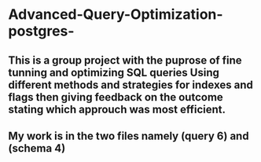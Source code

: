 # Advanced-Query-Optimization-postgres-

## This is a group project with the puprose of fine tunning and optimizing SQL queries Using different methods and strategies for indexes and flags then giving feedback on the outcome stating which approuch was most efficient.
## My work is in the two files namely (query 6) and (schema 4)
